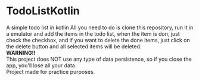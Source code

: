 # TodoListKotlin
 A simple todo list in kotlin
 All you need to do is clone this repository, run it in a emulator and add the items in the todo list, when the item is don, just check the checkbox, and if you want to delete the done items, just click on the delete button and all selected items will be deleted.</br>
 <b>WARNING!!</b></br>
 This project does NOT use any type of data persistence, so if you close the app, you'll lose all your data.</br>
 Project made for practice purposes.
